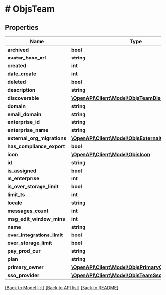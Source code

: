 # # ObjsTeam

## Properties

Name | Type | Description | Notes
------------ | ------------- | ------------- | -------------
**archived** | **bool** |  | [optional]
**avatar_base_url** | **string** |  | [optional]
**created** | **int** |  | [optional]
**date_create** | **int** |  | [optional]
**deleted** | **bool** |  | [optional]
**description** | **string** |  | [optional]
**discoverable** | [**\OpenAPI\Client\Model\ObjsTeamDiscoverableInner[]**](ObjsTeamDiscoverableInner.md) |  | [optional]
**domain** | **string** |  |
**email_domain** | **string** |  |
**enterprise_id** | **string** |  | [optional]
**enterprise_name** | **string** |  | [optional]
**external_org_migrations** | [**\OpenAPI\Client\Model\ObjsExternalOrgMigrations**](ObjsExternalOrgMigrations.md) |  | [optional]
**has_compliance_export** | **bool** |  | [optional]
**icon** | [**\OpenAPI\Client\Model\ObjsIcon**](ObjsIcon.md) |  |
**id** | **string** |  |
**is_assigned** | **bool** |  | [optional]
**is_enterprise** | **int** |  | [optional]
**is_over_storage_limit** | **bool** |  | [optional]
**limit_ts** | **int** |  | [optional]
**locale** | **string** |  | [optional]
**messages_count** | **int** |  | [optional]
**msg_edit_window_mins** | **int** |  | [optional]
**name** | **string** |  |
**over_integrations_limit** | **bool** |  | [optional]
**over_storage_limit** | **bool** |  | [optional]
**pay_prod_cur** | **string** |  | [optional]
**plan** | **string** |  | [optional]
**primary_owner** | [**\OpenAPI\Client\Model\ObjsPrimaryOwner**](ObjsPrimaryOwner.md) |  | [optional]
**sso_provider** | [**\OpenAPI\Client\Model\ObjsTeamSsoProvider**](ObjsTeamSsoProvider.md) |  | [optional]

[[Back to Model list]](../../README.md#models) [[Back to API list]](../../README.md#endpoints) [[Back to README]](../../README.md)
